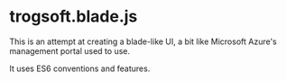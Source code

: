 # trogsoft.blade.js

This is an attempt at creating a blade-like UI, a bit like Microsoft Azure's management portal used to use.

It uses ES6 conventions and features.
